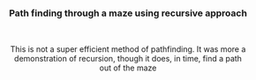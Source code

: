 <center>
    <h3>Path finding through a maze using recursive approach</h3>
    <br>
    <p>This is not a super efficient method of pathfinding. It was more a demonstration of recursion, though it does, in time, find a path <br>out of the maze</p>
</center>